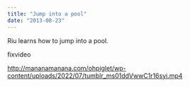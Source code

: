 ```yaml
---
title: "Jump into a pool"
date: "2013-08-23"
---
```


Riu learns how to jump into a pool.

fixvideo

http://mananamanana.com/ohpiglet/wp-content/uploads/2022/07/tumblr_ms01ddVwwC1r16syi.mp4
